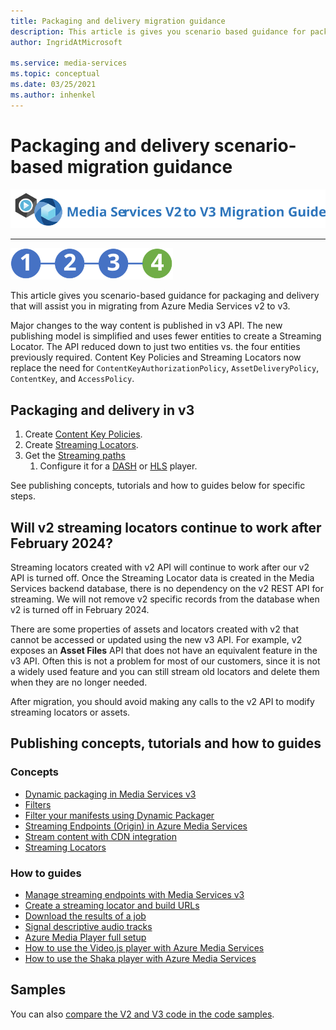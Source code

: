 ```yaml
---
title: Packaging and delivery migration guidance
description: This article is gives you scenario based guidance for packaging and delivery that will assist you in migrating from Azure Media Services v2 to v3.
author: IngridAtMicrosoft

ms.service: media-services
ms.topic: conceptual
ms.date: 03/25/2021
ms.author: inhenkel
---
```


# Packaging and delivery scenario-based migration guidance

![migration guide logo](./media/migration-guide/azure-media-services-logo-migration-guide.svg)

<hr color="#5ea0ef" size="10">

![migration steps 2](./media/migration-guide/steps-4.svg)

This article gives you scenario-based guidance for packaging and delivery that will assist you in migrating from Azure Media Services v2 to v3.

Major changes to the way content is published in v3 API. The new publishing model is simplified and uses fewer entities to create a Streaming Locator. The API reduced down to just two entities vs. the four entities previously required. Content Key Policies and Streaming Locators now replace the need for `ContentKeyAuthorizationPolicy`, `AssetDeliveryPolicy`, `ContentKey`, and `AccessPolicy`.

## Packaging and delivery in v3

1. Create [Content Key Policies](drm-content-key-policy-concept.md).
1. Create [Streaming Locators](stream-streaming-locators-concept.md).
1. Get the [Streaming paths](create-streaming-locator-build-url.md) 
    1. Configure it for a [DASH](encode-dynamic-packaging-concept.md#deliver-dash) or [HLS](encode-dynamic-packaging-concept.md#deliver-hls) player.

See publishing concepts, tutorials and how to guides below for specific steps.

## Will v2 streaming locators continue to work after February 2024?

Streaming locators created with v2 API will continue to work after our v2 API is turned off. Once the Streaming Locator data is created in the Media Services backend database, there is no dependency on the v2 REST API for streaming. We will not remove v2 specific records from the database when v2 is turned off in February 2024.
 
There are some properties of assets and locators created with v2 that cannot be accessed or updated using the new v3 API. For example, v2 exposes an **Asset Files** API that does not have an equivalent feature in the v3 API. Often this is not a problem for most of our customers, since it is not a widely used feature and you can still stream old locators and delete them when they are no longer needed.

After migration, you should avoid making any calls to the v2 API to modify streaming locators or assets.

## Publishing concepts, tutorials and how to guides

### Concepts

- [Dynamic packaging in Media Services v3](encode-dynamic-packaging-concept.md)
- [Filters](filters-concept.md)
- [Filter your manifests using Dynamic Packager](filters-dynamic-manifest-concept.md)
- [Streaming Endpoints (Origin) in Azure Media Services](stream-streaming-endpoint-concept.md)
- [Stream content with CDN integration](stream-scale-streaming-cdn-concept.md)
- [Streaming Locators](stream-streaming-locators-concept.md)

### How to guides

- [Manage streaming endpoints with Media Services v3](stream-manage-streaming-endpoints-how-to.md)
- [Create a streaming locator and build URLs](create-streaming-locator-build-url.md)
- [Download the results of a job](job-download-results-how-to.md)
- [Signal descriptive audio tracks](signal-descriptive-audio-howto.md)
- [Azure Media Player full setup](../azure-media-player/azure-media-player-full-setup.md)
- [How to use the Video.js player with Azure Media Services](player-how-to-video-js-player.md)
- [How to use the Shaka player with Azure Media Services](player-shaka-player-how-to.md)

## Samples

You can also [compare the V2 and V3 code in the code samples](migrate-v-2-v-3-migration-samples.md).

